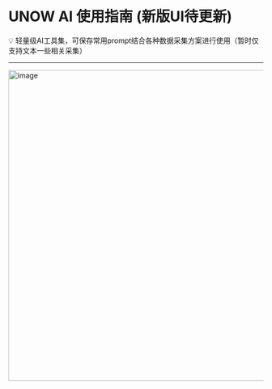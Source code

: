 # UNOW AI 使用指南 (新版UI待更新)

<aside>
💡 轻量级AI工具集，可保存常用prompt结合各种数据采集方案进行使用（暂时仅支持文本一些相关采集）
</aside>

---

<img width="615" alt="image" src="https://github.com/chongqiangchen/UNOW-AI/assets/47734376/bb286566-fb50-46e3-a32e-132bdd6277f1">
